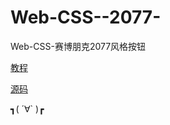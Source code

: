 # Web-CSS--2077-
Web-CSS-赛博朋克2077风格按钮

[教程](https://www.bilibili.com/video/BV15A411s7cX)

[源码](https://codepen.io/stevenlei/pen/ZEpyBod)

┓( ´∀` )┏
